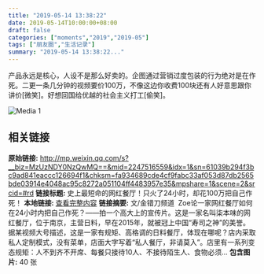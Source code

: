 ```yaml
---
title: "2019-05-14 13:38:22"
date: 2019-05-14T10:00:00+08:00
draft: false
categories: ["moments","2019","2019-05"]
tags: ["朋友圈","生活记录"]
summary: "2019-05-14 13:38:22..."
---
```


产品永远是核心，人设不是那么好卖的。企图通过营销过度包装的行为绝对是在作死。二更一条几分钟的视频要价100万，不像这边你收费100块还有人好意思跟你讲价[微笑]。好想回国给优越的社会主义打工[偷笑]。

![Media 1](/Moments/photos/2019-05-14/201905141338220.jpg)

## 相关链接

**原始链接:** http://mp.weixin.qq.com/s?__biz=MzUzNDY0NzQwMQ==&mid=2247516559&idx=1&sn=61039b294f3bc9ad841eaccc126694f1&chksm=fa934689cde4cf9fabc33af053d87db2565bde03914e4048ac95c8272a051104ff4483957e35&mpshare=1&scene=2&srcid=#rd
**链接标题:** 史上最短命的网红餐厅！只火了24小时，却花100万把自己作死！
**本地链接:** [查看完整内容](/link_content/2019/05/2019-05-14/link_content/)
**链接摘要:** 文/金错刀频道  Zoe论一家网红餐厅如何在24小时内把自己作死？——拍一个高大上的宣传片。这是一家名叫柒本味的网红餐厅，位于南京，主营日料，早在2015年，就被冠上中国“寿司之神”的美誉。据某视频大号描述，这是一家有规矩、高格调的日料餐厅，体现在哪呢？店内采取私人定制模式，没有菜单，店面大字写着“私人餐厅，非请莫入”。店里有一系列变态规矩：人不到齐不开席、每餐只接待10人、不接待陌生人、食物必须...
**包含图片:** 40 张

